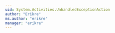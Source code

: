 ```yaml
---
uid: System.Activities.UnhandledExceptionAction
author: "Erikre"
ms.author: "erikre"
manager: "erikre"
---
```

